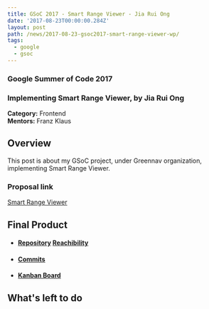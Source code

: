 ```yaml
---
title: GSoC 2017 - Smart Range Viewer - Jia Rui Ong
date: '2017-08-23T00:00:00.284Z'
layout: post
path: /news/2017-08-23-gsoc2017-smart-range-viewer-wp/
tags:
  - google
  - gsoc
---
```


### Google Summer of Code 2017
### Implementing Smart Range Viewer, by Jia Rui Ong

**Category:** Frontend  
**Mentors:** Franz Klaus

## Overview

This post is about my GSoC project, under Greennav organization, implementing Smart Range Viewer.

### Proposal link

[Smart Range Viewer](https://summerofcode.withgoogle.com/dashboard/project/5565023555420160/overview/)

## Final Product

  * #### [Repository](https://github.com/Greennav/GreenNav) [Reachibility](https://github.com/jrios6/GreenNav/tree/reachability)

  * #### [Commits](https://github.com/jrios6/GreenNav/commits/reachability)

  * #### [Kanban Board](https://github.com/orgs/Greennav/projects/1)

## What's left to do
